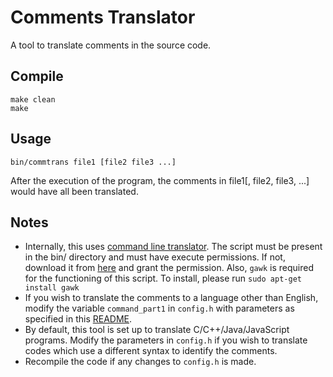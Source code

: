 # Comments Translator

A tool to translate comments in the source code.   

## Compile

```
make clean
make
```

## Usage

```
bin/commtrans file1 [file2 file3 ...]
```

After the execution of the program, the comments in file1[, file2, file3, ...] would have all been translated.

## Notes

* Internally, this uses [command line translator](https://github.com/soimort/translate-shell). The script must be present in the bin/ directory and must have execute permissions. If not, download it from [here](https://github.com/soimort/translate-shell#user-content-option-1-direct-download) and grant the permission. Also, `gawk` is required for the functioning of this script. To install, please run `sudo apt-get install gawk`
* If you wish to translate the comments to a language other than English, modify the variable `command_part1` in `config.h` with parameters as specified in this [README](https://github.com/soimort/translate-shell#user-content-translate-a-word). 
* By default, this tool is set up to translate C/C++/Java/JavaScript programs. Modify the parameters in `config.h` if you wish to translate codes which use a different syntax to identify the comments. 
* Recompile the code if any changes to `config.h` is made.

